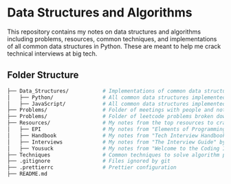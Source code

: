 # Data Structures and Algorithms

This repository contains my notes on data structures and algorithms including problems, resources, common techniques, and implementations of all common data structures in Python. These are meant to help me crack technical interviews at big tech.

## Folder Structure

```bash
├── Data_Structures/           # Implementations of common data structures & notes
│   ├── Python/                # All common data structures implemented in Python
│   ├── JavaScript/            # All common data structures implemented in JavaScript
├── Problems/                  # Folder of meetings with people and notes
├── Problems/                  # Folder of leetcode problems broken down by data strcuture
├── Resources/                 # My notes from the top resources to crack coding interviews
│   ├── EPI                    # My notes from "Elements of Programming Interviews in Python"
│   ├── Handbook               # My notes from "Tech Interview Handbook" by Yangshun Tay
│   ├── Interviews             # My notes from "The Interview Guide" by Kevin Naughton
│   ├── Yousuck                # My notes from "Welcome to the Coding Interview - You Suck"
├── Techniques                 # Common techniques to solve algorithm problems
├── .gitignore                 # Files ignored by git
├── .prettierrc                # Prettier configuration
├── README.md
```
